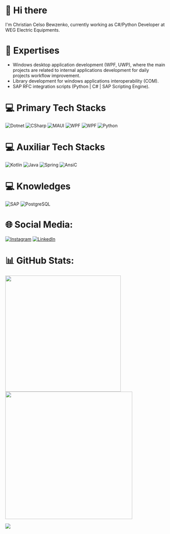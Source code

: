 # 👋 Hi there

I'm Christian Celso Bewzenko, currently working as C#/Python Developer at WEG Electric Equipments. </br>


# 🚀 Expertises

- Windows desktop application development (WPF, UWP), where the main projects are related to internal applications development for daily projects workflow improvement.
- Library development for windows applications interoperability (COM).
- SAP RFC integration scripts (Python | C# | SAP Scripting Engine).


# 💻 Primary Tech Stacks
![Dotnet](https://img.shields.io/badge/.NET-5C2D91?style=for-the-badge&logo=.net&logoColor=white) ![CSharp](https://img.shields.io/badge/Maui-239120?style=for-the-badge&logo=c-sharp&logoColor=white) ![MAUI](https://img.shields.io/badge/C%23-239120?style=for-the-badge&logo=maui&logoColor=white) ![WPF](https://img.shields.io/badge/wpf-239120?style=for-the-badge&logo=wpf&logoColor=white) ![WPF](https://img.shields.io/badge/WinUI-239120?style=for-the-badge&logo=winui&logoColor=white) ![Python](https://img.shields.io/badge/Python-14354C?style=for-the-badge&logo=python&logoColor=white) 

# 💻 Auxiliar Tech Stacks
![Kotlin](https://img.shields.io/badge/Kotlin-0095D5?&style=for-the-badge&logo=kotlin&logoColor=white) ![Java](https://img.shields.io/badge/java-%23ED8B00.svg?style=for-the-badge&logo=openjdk&logoColor=white)  ![Spring](https://img.shields.io/badge/spring-%236DB33F.svg?style=for-the-badge&logo=spring&logoColor=white) ![AnsiC](https://img.shields.io/badge/C-00599C?style=for-the-badge&logo=c&logoColor=white)

# 💻 Knowledges
![SAP](https://img.shields.io/badge/SAP-0FAAFF?style=for-the-badge&logo=sap&logoColor=white) ![PostgreSQL](https://img.shields.io/badge/PostgreSQL-%2339457E.svg?style=for-the-badge&logo=postgresql&logoColor=white)

# 🌐 Social Media:
[![Instagram](https://img.shields.io/badge/Instagram-%23E4405F.svg?logo=Instagram&logoColor=white)](https://instagram.com/_bzko_) [![LinkedIn](https://img.shields.io/badge/LinkedIn-%230077B5.svg?logo=linkedin&logoColor=white)](https://linkedin.com/in/christian-celso-bewzenko) 

# 📊 GitHub Stats:
<img src="https://github-readme-stats-wheat-two-53.vercel.app/api?username=chrisbewz&theme=neon&hide_border=false&include_all_commits=false&count_private=false"  width="364px" />                    <img src="https://github-readme-streak-stats.herokuapp.com/?user=chrisbewz&theme=neon&hide_border=false"  width="400px" />



![](https://github-readme-stats-wheat-two-53.vercel.app/api/top-langs/?username=chrisbewz&theme=neon&hide_border=false&include_all_commits=false&count_private=false&layout=compact)

